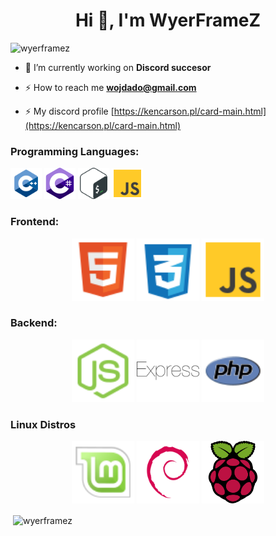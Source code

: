 <h1 align="center">Hi 👋, I'm WyerFrameZ</h1>
<p align="left"> <img src="https://komarev.com/ghpvc/?username=wyerframez&label=Profile%20views&color=0e75b6&style=plastic" alt="wyerframez" /> </p>

- 🔭 I’m currently working on **Discord succesor**

- ⚡ How to reach me **wojdado@gmail.com**

- ⚡ My discord profile [https://kencarson.pl/card-main.html](https://kencarson.pl/card-main.html)


<p align="left">
</p>

<h3 align="left">Programming Languages:</h3>

<p align="left">
  <img src="cpp.svg" width="50" alt="HTML" />
   <img src="cs.svg" width="50" alt="JavaScript" />
  <img src="bash.svg" width="50" alt="CSS" />
  <img src="js.svg" width="50" alt="JavaScript" />
</p>

<h3 align="left">Frontend:</h3>

<p align="center">
  <img src="html.svg" width="100" alt="HTML" />
  <img src="css.svg" width="100" alt="CSS" />
  <img src="js.svg" width="100" alt="JavaScript" />
</p>

<h3 align="left">Backend:</h3>

<p align="center">
  <img src="nodejs.svg" width="100" alt="HTML" />
  <img src="express.svg" width="100" alt="CSS" />
  <img src="php.svg" width="100" alt="JavaScript" />
</p>

<h3 align="left">Linux Distros</h3>

<p align="center">
  <img src="mint.svg" width="100" alt="HTML" />
  <img src="debian.svg" width="100" alt="CSS" />
  <img src="rasperry.svg" width="100" alt="JavaScript" />
</p>

<p>&nbsp;<img align="center" src="https://github-readme-stats.vercel.app/api?username=wyerframez&show_icons=true&locale=en" alt="wyerframez" /></p>
